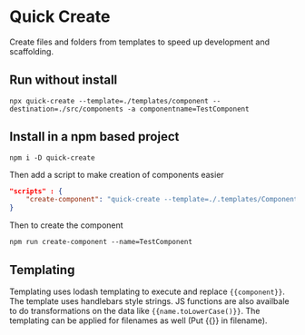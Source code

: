 # Quick Create

Create files and folders from templates to speed up development and scaffolding.

## Run without install

```
npx quick-create --template=./templates/component --destination=./src/components -a componentname=TestComponent
```

## Install in a npm based project

```
npm i -D quick-create
```

Then add a script to make creation of components easier

```json
"scripts" : {
    "create-component": "quick-create --template=./.templates/ComponentTemplate --destination=./src/components -a component=$npm_config_name"
}
```

Then to create the component

```
npm run create-component --name=TestComponent
```

## Templating

Templating uses lodash templating to execute and replace `{{component}}`. The template uses handlebars style strings. JS functions are also availbale to do transformations on the data like `{{name.toLowerCase()}}`. The templating can be applied for filenames as well (Put {{}} in filename).
